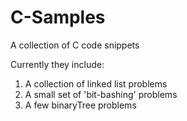 C-Samples
=========

A collection of C code snippets

Currently they include:
1) A collection of linked list problems
2) A small set of 'bit-bashing' problems
3) A few binaryTree problems
